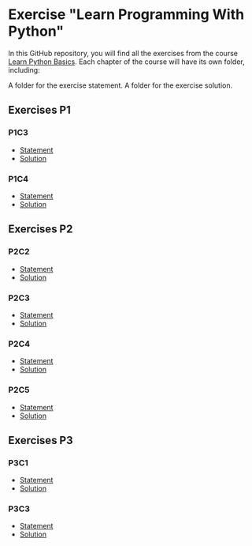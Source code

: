 # Exercise "Learn Programming With Python"

In this GitHub repository, you will find all the exercises from the course [Learn Python Basics](https://github.com/OpenClassrooms-Student-Center/6900856-learn-programming-with-python). Each chapter of the course will have its own folder, including:

A folder for the exercise statement.
A folder for the exercise solution.

## Exercises P1

### P1C3

- [Statement](https://github.com/OpenClassrooms-Student-Center/6900856-learn-programming-with-python/tree/main/P1/P1C3/statement)
- [Solution](https://github.com/OpenClassrooms-Student-Center/6900856-learn-programming-with-python/tree/main/P1/P1C3/solution)

### P1C4

- [Statement](https://github.com/OpenClassrooms-Student-Center/6900856-learn-programming-with-python/tree/main/P1/P1C4/statement)
- [Solution](https://github.com/OpenClassrooms-Student-Center/6900856-learn-programming-with-python/tree/main/P1/P1C4/solution)

## Exercises P2

### P2C2

- [Statement](https://github.com/OpenClassrooms-Student-Center/6900856-learn-programming-with-python/tree/main/P2/P2C2/statement)
- [Solution](https://github.com/OpenClassrooms-Student-Center/6900856-learn-programming-with-python/tree/main/P2/P2C2/solution)

### P2C3

- [Statement](https://github.com/OpenClassrooms-Student-Center/6900856-learn-programming-with-python/tree/main/P2/P2C3/statement)
- [Solution](https://github.com/OpenClassrooms-Student-Center/6900856-learn-programming-with-python/tree/main/P2/P2C3/solution)

### P2C4

- [Statement](https://github.com/OpenClassrooms-Student-Center/6900856-learn-programming-with-python/tree/main/P2/P2C4/statement)
- [Solution](https://github.com/OpenClassrooms-Student-Center/6900856-learn-programming-with-python/tree/main/P2/P2C4/solution)

### P2C5

- [Statement](https://github.com/OpenClassrooms-Student-Center/6900856-learn-programming-with-python/tree/main/P2/P2C5/statement)
- [Solution](https://github.com/OpenClassrooms-Student-Center/6900856-learn-programming-with-python/tree/main/P2/P2C5/solution)

## Exercises P3

### P3C1

- [Statement](https://github.com/OpenClassrooms-Student-Center/6900856-learn-programming-with-python/tree/main/P3/P3C1/statement)
- [Solution](https://github.com/OpenClassrooms-Student-Center/6900856-learn-programming-with-python/tree/main/P3/P3C1/solution)

### P3C3

- [Statement](https://github.com/OpenClassrooms-Student-Center/6900856-learn-programming-with-python/tree/main/P3/P3C3/statement)
- [Solution](https://github.com/OpenClassrooms-Student-Center/6900856-learn-programming-with-python/tree/main/P3/P3C3/solution)